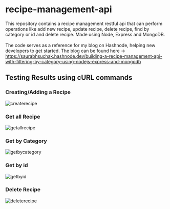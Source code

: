 # recipe-management-api

This repository contains a recipe management restful api that can perform operations like add new recipe, update recipe, delete recipe, find by category or id and delete recipe.
Made using Node, Express and MongoDB.
<br>
<br>
The code serves as a reference for my blog on Hashnode, helping new developers to get started.
The blog can be found here -> https://saurabhsuchak.hashnode.dev/building-a-recipe-management-api-with-filtering-by-category-using-nodejs-express-and-mongodb

## Testing Results using cURL commands
### Creating/Adding a Recipe
![createrecipe](https://github.com/Saurabh-Suchak/recipe-management-api/assets/91744743/4dabd0b7-6dcd-4215-ac8e-27133d16e25f)
### Get all Recipe
![getallrecipe](https://github.com/Saurabh-Suchak/recipe-management-api/assets/91744743/1f86ef5f-ec01-4907-b553-4e0b0c835d1d)
### Get by Category
![getbycategory](https://github.com/Saurabh-Suchak/recipe-management-api/assets/91744743/030b57a8-1c29-4d15-837d-9d505e8191f8)
### Get by id
![getbyid](https://github.com/Saurabh-Suchak/recipe-management-api/assets/91744743/6ee0aedb-8a4d-4dab-8f93-383567f0d611)
### Delete Recipe
![deleterecipe](https://github.com/Saurabh-Suchak/recipe-management-api/assets/91744743/0fe5d839-c6d5-4b5d-a634-4c120c7fbbc9)
